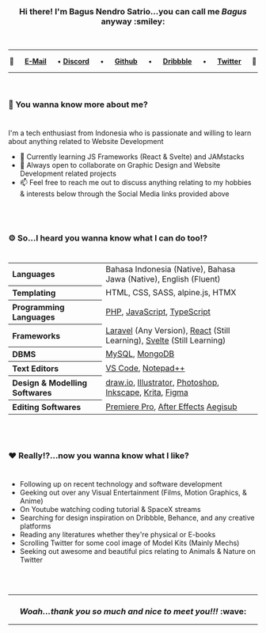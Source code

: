 <br>

<h3 align="center">
	Hi there! I'm Bagus Nendro Satrio...you can call me <em>Bagus</em> anyway :smiley:
</h3>

<br>

***

<p align="center">  	
	💠 &emsp; 
	<a href="mailto:workstuff.bagus@gmail.com" target="_blank" rel="noreferrer"><b>E-Mail</b></a>
	&emsp;
	•
	<a href="https://discord.com/users/RYS" target="_blank" rel="noreferrer"><b>Discord</b></a>
	&emsp;
	•
	&emsp;
	<a href="https://www.github.com/bagusnendro" target="_blank" rel="noreferrer"><b>Github</b></a>
	&emsp;
	•
	&emsp;
	<a href="https://www.dribbble.com/nendrowww" target="_blank" rel="noreferrer"><b>Dribbble</b></a>
	&emsp;
	•
	&emsp;
	<a href="https://www.twitter.com/nendro_dev" target="_blank" rel="noreferrer"><b>Twitter</b></a>
	&emsp; 💠
</p>
	
***

<br>

### :rocket: You wanna know more about me?
#
I'm a tech enthusiast from Indonesia who is passionate and willing to learn about anything related to Website Development

*   📖	Currently learning JS Frameworks (React & Svelte) and JAMstacks
*   🤝	Always open to collaborate on Graphic Design and Website Development related projects
*   📫	Feel free to reach me out to discuss anything relating to my hobbies & interests below through the Social Media links provided above

<br>
<br>

### :gear: So...I heard you wanna know what I can do too!?
#
<table>
  <tr align="left">
    <th>Languages</th>
    <td>Bahasa Indonesia (Native), Bahasa Jawa (Native), English (Fluent)</td>
  </tr>
  <tr align="left">
	  <th>Templating</th>
	  <td>HTML, CSS, SASS, alpine.js, HTMX</td>
  </tr>	
  <tr align="left">
	  <th>Programming Languages</th>
	  <td>
		  <a href="https://www.php.net/" target="_blank" rel="noreferrer">PHP</a>, 
		  <a href="https://www.javascript.com/" target="_blank" rel="noreferrer">JavaScript</a>, 
		  <a href="https://www.typescriptlang.org/" target="_blank" rel="noreferrer">TypeScript</a>
	  </td>
  </tr>
  <tr align="left">
	  <th>Frameworks</th>
		<td>
			<a href="https://laravel.com/" target="_blank" rel="noreferrer">Laravel</a> (Any Version), 
			<a href="https://reactjs.org/" target="_blank" rel="noreferrer"> React</a> (Still Learning), 
			<a href="https://svelte.dev/" target="_blank" rel="noreferrer">Svelte</a> (Still Learning)
		</td>
  </tr>
  <tr align="left">	  
	  <th>DBMS</th>
	  <td>
		  <a href="https://www.mysql.com/" target="_blank" rel="noreferrer">MySQL</a>, 
		  <a href="https://www.mongodb.com/" target="_blank" rel="noreferrer">MongoDB</a>
	  </td>
  </tr>
	<tr align="left">
	  <th>Text Editors</th>
		<td>
			<a href="https://code.visualstudio.com/" target="_blank" rel="noreferrer"> VS Code</a>, 
			<a href="https://notepad-plus-plus.org/" target="_blank" rel="noreferrer">Notepad++</a>
		</td>
	</tr>
	<tr align="left">
	  <th>Design & Modelling Softwares</th>
		<td>
			<a href="https://www.draw.io/" target="_blank" rel="noreferrer">draw.io</a>, 
			<a href="https://www.adobe.com/products/illustrator.html" target="_blank" rel="noreferrer">Illustrator</a>, 
			<a href="https://www.adobe.com/products/photoshop.html" target="_blank" rel="noreferrer">Photoshop</a>, 
			<a href="https://inkscape.org/id/" target="_blank" rel="noreferrer">Inkscape</a>, 
			<a href="https://krita.org/en/" target="_blank" rel="noreferrer">Krita</a>, 
			<a href="https://www.figma.com/" target="_blank" rel="noreferrer">Figma</a>
		</td>
	</tr>
	<tr align="left">
	  <th>Editing Softwares</th>
    <td>
		<a href="https://www.adobe.com/products/premiere.html" target="_blank" rel="noreferrer">Premiere Pro</a>, 
		<a href="https://www.adobe.com/products/aftereffects.html" target="_blank" rel="noreferrer">After Effects</a>
		<a href="https://github.com/Aegisub/Aegisub/" target="_blank" rel="noreferrer">Aegisub</a>
	</td>
  </tr>
</table>

<br>
<br>

### :heart: Really!?...now you wanna know what I like?
#
*	Following up on recent technology and software development
*	Geeking out over any Visual Entertainment (Films, Motion Graphics, & Anime)
*	On Youtube watching coding tutorial & SpaceX streams
*	Searching for design inspiration on Dribbble, Behance, and any creative platforms
*	Reading any literatures whether they're physical or E-books
*	Scrolling Twitter for some cool image of Model Kits (Mainly Mechs)
*	Seeking out awesome and beautiful pics relating to Animals & Nature on Twitter

<br>
<br>

***

<h3 align="center">
	<em>Woah...thank you so much and nice to meet you!!!</em> :wave:
</h3>

***
